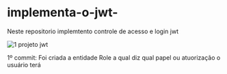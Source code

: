 # implementa-o-jwt-

Neste repositorio implemtento controle de acesso e login jwt

![1 projeto jwt](https://github.com/DennerOl/implementa-o-jwt-/assets/124217386/578549a7-8131-4c81-8d57-b21bd4db655c)

1º commit: Foi criada a entidade Role a qual diz qual papel ou atuorização o usuário terá
